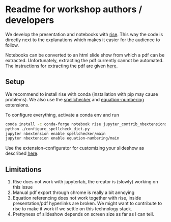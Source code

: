 # Readme for workshop authors / developers

We develop the presentation and notebooks with [rise](https://rise.readthedocs.io/en/stable/). 
This way the code is directly next to the explanations which makes it easier for the audience to follow.

Notebooks can be converted to an html slide show from which a pdf can be extracted. Unfortunately, extracting
the pdf currently cannot be automated. The instructions for extracting the pdf are given 
[here](https://rise.readthedocs.io/en/stable/exportpdf.html).

## Setup

We recommend to install rise with conda (installation with pip may cause problems). We also use the
[spellchecker](https://jupyter-contrib-nbextensions.readthedocs.io/en/latest/nbextensions/spellchecker/README.html)
and [equation-numbering](https://jupyter-contrib-nbextensions.readthedocs.io/en/latest/nbextensions/equation-numbering/readme.html)
extensions. 

To configure everything, activate a conda env and run
```bash
conda install -c conda-forge notebook rise jupyter_contrib_nbextensions jupyter_nbextensions_configurator
python ./configure_spellcheck_dict.py
jupyter nbextension enable spellchecker/main
jupyter nbextension enable equation-numbering/main
```

Use the extension-configurator for customizing your slideshow as described 
[here](https://rise.readthedocs.io/en/stable/customize.html).

## Limitations

1. Rise does not work with jupyterlab, the creator is (slowly) working on this issue
2. Manual pdf export through chrome is really a bit annoying
3. Equation referencing does not work together with rise, inside presentation/pdf hyperlinks are broken.
   We might want to contribute to rise to make it work if we settle on this technology stack.
4. Prettyness of slideshow depends on screen size as far as I can tell.
